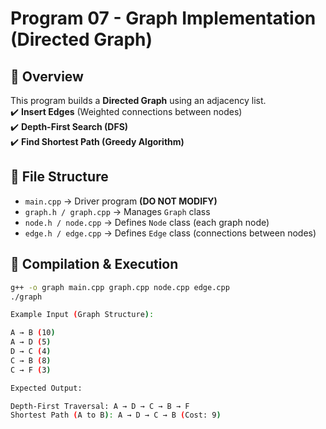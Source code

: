 # Program 07 - Graph Implementation (Directed Graph)  

## 📌 Overview  
This program builds a **Directed Graph** using an adjacency list.  
✔️ **Insert Edges** (Weighted connections between nodes)  
✔️ **Depth-First Search (DFS)**  
✔️ **Find Shortest Path (Greedy Algorithm)**  

## 📂 File Structure  
- `main.cpp` → Driver program **(DO NOT MODIFY)**  
- `graph.h / graph.cpp` → Manages `Graph` class  
- `node.h / node.cpp` → Defines `Node` class (each graph node)  
- `edge.h / edge.cpp` → Defines `Edge` class (connections between nodes)  

## 🔧 Compilation & Execution  
```bash
g++ -o graph main.cpp graph.cpp node.cpp edge.cpp
./graph

Example Input (Graph Structure):

A → B (10)
A → D (5)
D → C (4)
C → B (8)
C → F (3)

Expected Output:

Depth-First Traversal: A → D → C → B → F
Shortest Path (A to B): A → D → C → B (Cost: 9)